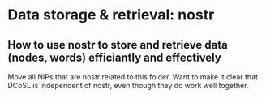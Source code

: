 Data storage & retrieval: nostr
=====
How to use nostr to store and retrieve data (nodes, words) efficiantly and effectively
-----


Move all NIPs that are nostr related to this folder. Want to make it clear that DCoSL is independent of nostr, even though they do work well together.
